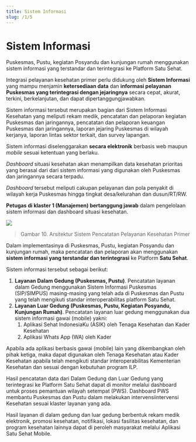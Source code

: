```yaml
---
title: Sistem Informasi
slug: /1/5
---
```

# Sistem Informasi

Puskesmas, Pustu, kegiatan Posyandu dan kunjungan rumah menggunakan sistem informasi yang terstandar dan terintegrasi ke Platform Satu Sehat.

Integrasi pelayanan kesehatan primer perlu didukung oleh **Sistem Informasi** yang mampu menjamin **ketersediaan data** dan **informasi pelayanan Puskesmas yang terintegrasi dengan jejaringnya** secara cepat, akurat, terkini, berkelanjutan, dan dapat dipertanggungjawabkan.

Sistem informasi tersebut merupakan bagian dari Sistem Informasi Kesehatan yang meliputi rekam medik, pencatatan dan pelaporan kegiatan Puskesmas dan jaringannya, pencatatan dan pelaporan keuangan Puskesmas dan jaringannya, laporan jejaring Puskesmas di wilayah kerjanya, laporan lintas sektor terkait, dan survey lapangan.

Sistem informasi diselenggarakan **secara elektronik** berbasis web maupun _mobile_ sesuai ketentuan yang berlaku.

_Dashboard_ situasi kesehatan akan menampilkan data kesehatan prioritas yang berasal dari dari sistem informasi yang digunakan oleh Puskesmas dan jaringannya secara terpadu.

_Dashboard_ tersebut meliputi cakupan pelayanan dan pola penyakit di wilayah kerja Puskesmas hingga tingkat desa/kelurahan dan dusun/RT/RW.

**Petugas di klaster 1 (Manajemen) bertanggung jawab** dalam pengelolaan sistem informasi dan dashboard situasi kesehatan.

![](/ilm/image028.png)

> Gambar 10. Arsitektur Sistem Pencatatan Pelayanan Kesehatan Primer

Dalam implementasinya di Puskesmas, Pustu, kegiatan Posyandu dan kunjungan rumah, maka pencatatan dan pelaporan akan menggunakan **sistem informasi yang terstandar dan terintegrasi** ke Platform **Satu Sehat**. 

Sistem informasi tersebut sebagai berikut:
1. **Layanan Dalam Gedung (Puskesmas, Pustu)**. Pencatatan layanan dalam Gedung menggunakan Sistem Informasi Puskesmas (SIP/SIMPUS) masing-masing yang telah ada di Puskesmas dan Pustu yang telah mengikuti standar interoperabilitas platform Satu Sehat.
2. **Layanan Luar Gedung (Puskesmas, Pustu, Kegiatan Posyandu, Kunjungan Rumah)**. Pencatatan layanan luar gedung menggunakan dua sistem informasi gawai (mobile) yakni:
    1) Aplikasi Sehat IndonesiaKu (ASIK) oleh Tenaga Kesehatan dan Kader Kesehatan
    2) Aplikasi Whats App (WA) oleh Kader

Apabila ada aplikasi berbasis gawai (mobile) lain yang dikembangkan oleh pihak ketiga, maka dapat digunakan oleh Tenaga Kesehatan atau Kader Kesehatan apabila telah mengikuti standar interoperabilitas Kementerian Kesehatan dan sesuai dengan kebutuhan program ILP.

Hasil pencatatan data dari Dalam Gedung dan Luar Gedung yang terintegrasi ke Platform Satu Sehat dapat di monitor melalui dashboard untuk proses pemantuan wilayah setempat (PWS). Dashboard PWS membantu Puskesmas dan Pustu dalam melakukan intervensiintervensi Kesehatan sesuai klaster layanan yang ada.

Hasil layanan di dalam gedung dan luar gedung berbentuk rekam medik elektronik, promosi kesehatan, notifikasi, lokasi fasilitas kesehatan, dan program kesehatan lainnya dapat di peroleh masyarakat melalui Aplikasi Satu Sehat Mobile.  

